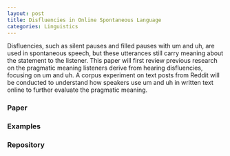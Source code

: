 ```yaml
---
layout: post
title: Disfluencies in Online Spontaneous Language
categories: Linguistics
---
```


Disfluencies, such as silent pauses and filled pauses with um and uh, are used in spontaneous speech, but these utterances still carry meaning about the statement to the listener. 
This paper will first review previous research on the pragmatic meaning listeners derive from hearing disfluencies, focusing on um and uh. 
A corpus experiment on text posts from Reddit will be conducted to understand how speakers use um and uh in written text online to further evaluate the pragmatic meaning.

### Paper

### Examples

### Repository
